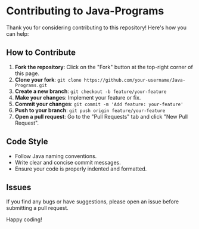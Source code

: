 # Contributing to Java-Programs

Thank you for considering contributing to this repository! Here's how you can help:

## How to Contribute

1. **Fork the repository**: Click on the "Fork" button at the top-right corner of this page.
2. **Clone your fork**: `git clone https://github.com/your-username/Java-Programs.git`
3. **Create a new branch**: `git checkout -b feature/your-feature`
4. **Make your changes**: Implement your feature or fix.
5. **Commit your changes**: `git commit -m 'Add feature: your-feature'`
6. **Push to your branch**: `git push origin feature/your-feature`
7. **Open a pull request**: Go to the "Pull Requests" tab and click "New Pull Request".

## Code Style

- Follow Java naming conventions.
- Write clear and concise commit messages.
- Ensure your code is properly indented and formatted.

## Issues

If you find any bugs or have suggestions, please open an issue before submitting a pull request.

Happy coding!
